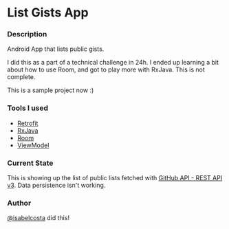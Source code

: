 # List Gists App

### Description

Android App that lists public gists.

I did this as a part of a technical challenge in 24h. I ended up learning a bit about how to use Room, and got to play more with RxJava.
This is not complete.

This is a sample project now :)

### Tools I used

- [Retrofit](https://square.github.io/retrofit/)
- [RxJava](https://github.com/ReactiveX/RxJava)
- [Room](https://developer.android.com/training/data-storage/room/)
- [ViewModel](https://developer.android.com/topic/libraries/architecture/viewmodel)

### Current State

This is showing up the list of public lists fetched with [GitHub API - REST API v3](https://developer.github.com/v3/gists/).
Data persistence isn't working.

### Author

[@isabelcosta](https://github.com/isabelcosta/) did this! 
